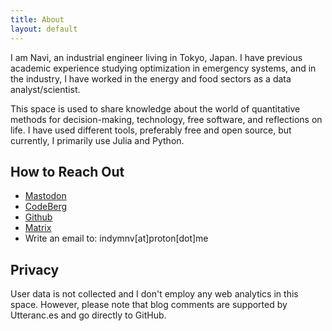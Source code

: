 ```yaml
---
title: About
layout: default
---
```


I am Navi, an industrial engineer living in Tokyo, Japan. I have previous academic experience studying optimization in emergency systems, and in the industry, I have worked in the energy and food sectors as a data analyst/scientist. 

This space is used to share knowledge about the world of quantitative methods for decision-making, technology, free software, and reflections on life. I have used different tools, preferably free and open source, but currently, I primarily use Julia and Python.


## How to Reach Out
* [Mastodon](https://fosstodon.org/@indymnv)
* [CodeBerg](https://codeberg.org/indymnv)
* [Github](https://github.com/indymnv)
* [Matrix](https://matrix.to/#/@navi93:matrix.org)
* Write an email to: indymnv[at]proton[dot]me

## Privacy

User data is not collected and I don't employ any web analytics in this space. However, please note that blog comments are supported by Utteranc.es and go directly to GitHub.
